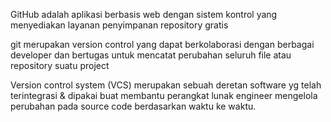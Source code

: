 GitHub adalah  aplikasi berbasis web dengan sistem kontrol yang menyediakan layanan penyimpanan repository gratis

git merupakan version control yang dapat berkolaborasi dengan berbagai developer dan  bertugas untuk mencatat perubahan seluruh file atau repository suatu project

Version control system (VCS) merupakan sebuah deretan software yg telah terintegrasi & dipakai buat membantu perangkat lunak engineer mengelola perubahan pada source code berdasarkan waktu ke waktu.
